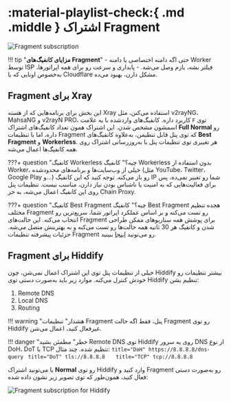 # :material-playlist-check:{ .md .middle } اشتراک Fragment

![Fragment subscription](../images/fragment-sub.jpg)

!!! tip "**مزایای کانفیگ‌های Fragment**"
    - حتی اگه دامنه اختصاصی یا دامنه Worker توسط ISP فیلتر بشه، بازم وصل می‌شه.
    - پایداری و سرعت رو برای همه اپراتورها، به‌خصوص اونایی که با Cloudflare مشکل دارن، بهبود می‌ده.

## Fragment برای Xray

این بخش برای برنامه‌هایی که از هسته Xray استفاده می‌کنن، مثل v2rayNG، MahsaNG و v2rayN PRO، کاربرد داره. کانفیگ‌های واردشده با یه علامت `F` توی اسمشون مشخص شدن. این اشتراک همون تعداد کانفیگ‌های اشتراک **Full Normal** رو داره، اما با تنظیمات Fragment که توی پنل قابل تنظیمن، به‌علاوه کانفیگ‌های **Best Fragment** و **Workerless**. هر تغییری توی تنظیمات پنل با به‌روزرسانی اشتراک روی همه کانفیگ‌ها اعمال می‌شه.

???+ question "کانفیگ Workerless چیه؟"
    کانفیگ Workerless بدون استفاده از Worker، خیلی از وب‌سایت‌ها و برنامه‌های محدودشده (مثل YouTube، Twitter، Google Play و...) رو باز می‌کنه. توجه کنید که این کانفیگ IP شما رو تغییر نمی‌ده، پس برای فعالیت‌هایی که به امنیت یا ناشناس بودن نیاز دارن، مناسب نیست. تنظیمات پنل روی این کانفیگ اعمال می‌شه، به جز Chain Proxy.

???+ question "کانفیگ Best Fragment چیه؟"
    کانفیگ Best Fragment هجده تنظیم مختلف Fragment رو تست می‌کنه و بر اساس عملکرد اپراتور شما، سریع‌ترین رو انتخاب می‌کنه. این حالت‌های Fragment برای پوشش همه سناریوهای ممکن طراحی شدن و کانفیگ هر 30 ثانیه همه حالت‌ها رو تست می‌کنه و به بهترینش متصل می‌شه. جزئیات پیشرفته تنظیمات Fragment رو می‌تونید [اینجا](../configuration/fragment.md) ببینید.

## Fragment برای Hiddify

خیلی از تنظیمات پنل توی این اشتراک اعمال نمی‌شن، چون Hiddify بیشتر تنظیمات رو خودش کنترل می‌کنه. موارد زیر باید به‌صورت دستی توی Hiddify تنظیم بشن:

1. Remote DNS
2. Local DNS
3. Routing

!!! warning "هشدار"
    تنظیمات Fragment پنل، فقط اگه حالت Fragment رو توی Hiddify غیرفعال کنید، اعمال می‌شن.

!!! danger "خطر"
    مطمئن بشید Remote DNS توی Hiddify روی یه سرور DNS از نوع DoH، DoT یا TCP تنظیم شده. چند مثال:
    ```title="DoH"
    https://8.8.8.8/dns-query
    ```
    ```title="DoT"
    tls://8.8.8.8  
    ```
    ```title="TCP"
    tcp://8.8.8.8  
    ```

یا می‌تونید اشتراک **Normal** رو توی Hiddify وارد کنید و Fragment رو به‌صورت دستی فعال کنید، همون‌طور که توی تصویر زیر نشون داده شده:

![Fragment subscription for Hiddify](../images/hiddify-fragment.jpg)
